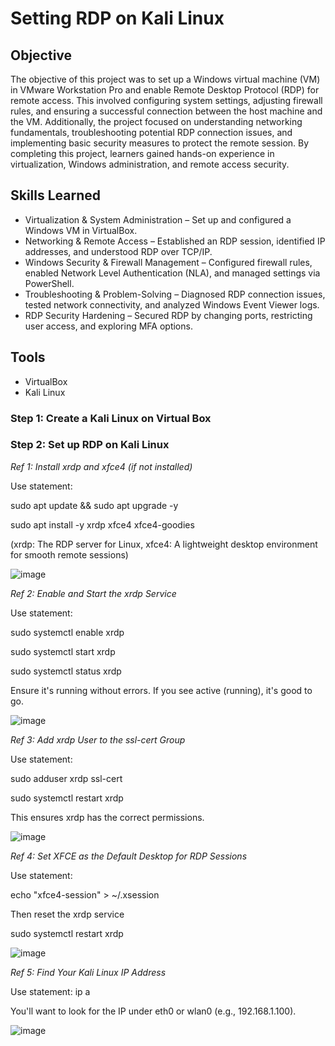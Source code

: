 # Setting RDP on Kali Linux

## Objective

The objective of this project was to set up a Windows virtual machine (VM) in VMware Workstation Pro and enable Remote Desktop Protocol (RDP) for remote access. This involved configuring system settings, adjusting firewall rules, and ensuring a successful connection between the host machine and the VM. Additionally, the project focused on understanding networking fundamentals, troubleshooting potential RDP connection issues, and implementing basic security measures to protect the remote session. By completing this project, learners gained hands-on experience in virtualization, Windows administration, and remote access security.

## Skills Learned

- Virtualization & System Administration – Set up and configured a Windows VM in VirtualBox.
- Networking & Remote Access – Established an RDP session, identified IP addresses, and understood RDP over TCP/IP.
- Windows Security & Firewall Management – Configured firewall rules, enabled Network Level Authentication (NLA), and managed settings via PowerShell.
- Troubleshooting & Problem-Solving – Diagnosed RDP connection issues, tested network connectivity, and analyzed Windows Event Viewer logs.
- RDP Security Hardening – Secured RDP by changing ports, restricting user access, and exploring MFA options.

## Tools

-  VirtualBox
- Kali Linux

### Step 1: Create a Kali Linux on Virtual Box


### Step 2: Set up RDP on Kali Linux

*Ref 1: Install xrdp and xfce4 (if not installed)*

Use statement:

sudo apt update && sudo apt upgrade -y

sudo apt install -y xrdp xfce4 xfce4-goodies

(xrdp: The RDP server for Linux, xfce4: A lightweight desktop environment for smooth remote sessions)

![image](https://github.com/user-attachments/assets/0701b5d2-10fd-4345-a9c6-04129af11143)

*Ref 2: Enable and Start the xrdp Service*

Use statement:

sudo systemctl enable xrdp

sudo systemctl start xrdp

sudo systemctl status xrdp

Ensure it's running without errors. If you see active (running), it's good to go.

![image](https://github.com/user-attachments/assets/97317892-702b-4d0c-b27f-d736f1cf537a)

*Ref 3: Add xrdp User to the ssl-cert Group*

Use statement:

sudo adduser xrdp ssl-cert

sudo systemctl restart xrdp

This ensures xrdp has the correct permissions.

![image](https://github.com/user-attachments/assets/48947049-a0fa-493e-866f-55c11f5a7bf9)

*Ref 4: Set XFCE as the Default Desktop for RDP Sessions*

Use statement:

echo "xfce4-session" > ~/.xsession

Then reset the xrdp service

sudo systemctl restart xrdp

![image](https://github.com/user-attachments/assets/cb9b30a9-287d-4b51-9778-4cf0651da2a0)

*Ref 5: Find Your Kali Linux IP Address*

Use statement: ip a

You'll want to look for the IP under eth0 or wlan0 (e.g., 192.168.1.100). 

![image](https://github.com/user-attachments/assets/d0c8dd58-219f-4e28-97de-b7d92c4ce71a)

